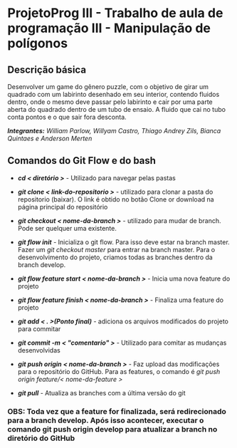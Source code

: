 # ProjetoProg III - Trabalho de aula de programação III - Manipulação de polígonos

## Descrição básica

Desenvolver um game do gênero puzzle, com o objetivo de girar um quadrado com um labirinto desenhado em seu interior, contendo fluidos dentro, onde o mesmo deve passar pelo labirinto e cair por uma parte aberta do quadrado dentro de um tubo de ensaio. A fluido que cai no tubo conta pontos e o que sair fora desconta.

***Integrantes:*** *William Parlow, Willyam Castro, Thiago Andrey Zils, Bianca Quintaes e Anderson Merten*

## Comandos do Git Flow e do bash

* **_cd < diretório >_** - Utilizado para navegar pelas pastas

* **_git clone < link-do-repositorio >_** - utilizado para clonar a pasta do repositorio (baixar). O link é obtido no botão Clone or download na página principal do repositório

* **_git checkout < nome-da-branch >_** - utilizado para mudar de branch. Pode ser quelquer uma existente.

* **_git flow init_** - Inicializa o git flow. Para isso deve estar na branch master. Fazer um _git checkout master_ para entrar na branch master. Para o desenvolvimento do projeto, criamos todas as branches dentro da branch develop.

* **_git flow feature start < nome-da-branch >_** - Inicia uma nova feature do projeto

* **_git flow feature finish < nome-da-branch >_** - Finaliza uma feature do projeto

* **_git add < . >(Ponto final)_** - adiciona os arquivos modificados do projeto para commitar

* **_git commit -m < "comentario" >_** - Utilizado para comitar as mudanças desenvolvidas

* **_git push origin < nome-da-branch >_** - Faz upload das modificações para o repositório do GitHub. Para as features, o comando é _git push origin feature/< nome-da-feature >_

* **_git pull_** - Atualiza as branches com a última versão do git

### OBS: Toda vez que a feature for finalizada, será redirecionado para a branch develop. Após isso acontecer, executar o comando git push origin develop para atualizar a branch no diretório do GitHub
